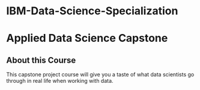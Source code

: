 # IBM-Data-Science-Specialization

# Applied Data Science Capstone
## About this Course
This capstone project course will give you a taste of what data scientists go through in real life when working with data. 
